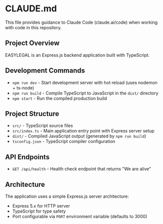 # CLAUDE.md

This file provides guidance to Claude Code (claude.ai/code) when working with code in this repository.

## Project Overview

EASYLEGAL is an Express.js backend application built with TypeScript.

## Development Commands

- `npm run dev` - Start development server with hot reload (uses nodemon + ts-node)
- `npm run build` - Compile TypeScript to JavaScript in the `dist/` directory
- `npm start` - Run the compiled production build

## Project Structure

- `src/` - TypeScript source files
- `src/index.ts` - Main application entry point with Express server setup
- `dist/` - Compiled JavaScript output (generated by `npm run build`)
- `tsconfig.json` - TypeScript compiler configuration

## API Endpoints

- `GET /api/health` - Health check endpoint that returns "We are alive"

## Architecture

The application uses a simple Express.js server architecture:
- Express 5.x for HTTP server
- TypeScript for type safety
- Port configurable via `PORT` environment variable (defaults to 3000)
